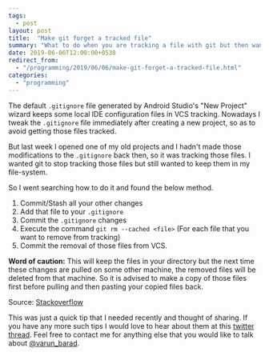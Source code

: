 ```yaml
---
tags:
  - post
layout: post
title:  "Make git forget a tracked file"
summary: "What to do when you are tracking a file with git but then want to remove it from VCS while keeping it in your file system."
date: 2019-06-06T12:00:00+0530
redirect_from:
  - "/programming/2019/06/06/make-git-forget-a-tracked-file.html"
categories:
  - "programming"
---
```


The default `.gitignore` file generated by Android Studio's "New Project" wizard keeps some local IDE configuration files in VCS tracking. Nowadays I tweak the `.gitignore` file immediately after creating a new project, so as to avoid getting those files tracked.

But last week I opened one of my old projects and I hadn't made those modifications to the `.gitignore` back then, so it was tracking those files. I wanted git to stop tracking those files but still wanted to keep them in my file-system.

So I went searching how to do it and found the below method.

1. Commit/Stash all your other changes
2. Add that file to your `.gitignore`
3. Commit the `.gitignore` changes
4. Execute the command `git rm --cached <file>` (For each file that you want to remove from tracking)
5. Commit the removal of those files from VCS.

__Word of caution:__ This will keep the files in your directory but the next time these changes are pulled on some other machine, the removed files will be deleted from that machine. So it is advised to make a copy of those files first before pulling and then pasting your copied files back.

Source: [Stackoverflow](https://stackoverflow.com/a/1274447)

This was just a quick tip that I needed recently and thought of sharing. If you have any more such tips I would love to hear about them at this [twitter thread][twitter-thread-article]. Feel free to contact me for anything else that you would like to talk about [@varun_barad][varun-twitter].

[twitter-thread-article]: https://twitter.com/varun_barad/status/1136608795973603332
[varun-twitter]: https://twitter.com/varun_barad
